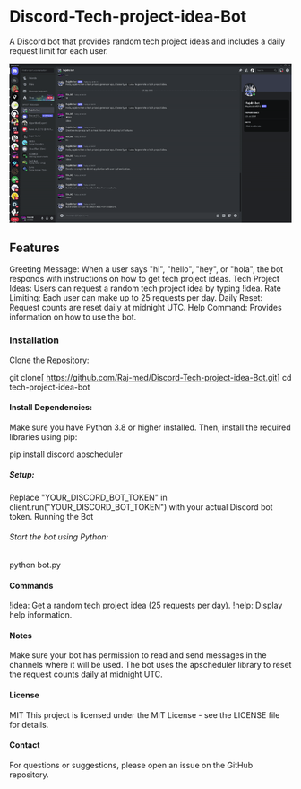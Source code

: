 # Discord-Tech-project-idea-Bot
A  Discord bot that provides random tech project ideas and includes a daily request limit for each user.

![](https://github.com/Raj-med/Discord-Tech-project-idea-Bot/blob/main/ezgif-7-f22bfecca9.gif)

## Features
Greeting Message: When a user says "hi", "hello", "hey", or "hola", the bot responds with instructions on how to get tech project ideas.
Tech Project Ideas: Users can request a random tech project idea by typing !idea.
Rate Limiting: Each user can make up to 25 requests per day.
Daily Reset: Request counts are reset daily at midnight UTC.
Help Command: Provides information on how to use the bot.

### Installation
Clone the Repository:


git clone[ https://github.com/Raj-med/Discord-Tech-project-idea-Bot.git]
cd tech-project-idea-bot


#### Install Dependencies:
Make sure you have Python 3.8 or higher installed. Then, install the required libraries using pip:


pip install discord apscheduler
##### Setup:

Replace "YOUR_DISCORD_BOT_TOKEN" in client.run("YOUR_DISCORD_BOT_TOKEN") with your actual Discord bot token.
Running the Bot
###### Start the bot using Python:


python bot.py
#### Commands
!idea: Get a random tech project idea (25 requests per day).
!help: Display help information.
#### Notes
Make sure your bot has permission to read and send messages in the channels where it will be used.
The bot uses the apscheduler library to reset the request counts daily at midnight UTC.
#### License
MIT
This project is licensed under the MIT License - see the LICENSE file for details.

#### Contact
For questions or suggestions, please open an issue on the GitHub repository.
